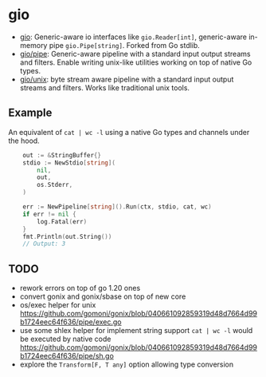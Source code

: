 # gio

 * [gio](.): Generic-aware io interfaces like `gio.Reader[int]`, generic-aware in-memory pipe `gio.Pipe[string]`. Forked from Go stdlib.
 * [gio/pipe](./pipe): Generic-aware pipeline with a standard input output streams and filters. Enable writing unix-like utilities working on top of native Go types.
 * [gio/unix](./unix): byte stream aware pipeline with a standard input output streams and filters. Works like traditional unix tools.

## Example

An equivalent of `cat | wc -l` using a native Go types and channels under the hood.

```go
	out := &StringBuffer{}
	stdio := NewStdio[string](
		nil,
		out,
		os.Stderr,
	)

	err := NewPipeline[string]().Run(ctx, stdio, cat, wc)
	if err != nil {
		log.Fatal(err)
	}
	fmt.Println(out.String())
	// Output: 3
```

## TODO

 * rework errors on top of go 1.20 ones
 * convert gonix and gonix/sbase on top of new core
 * os/exec helper for unix https://github.com/gomoni/gonix/blob/040661092859319d48d7664d99b1724eec64f636/pipe/exec.go
 * use some shlex helper for implement string support `cat | wc -l` would be
   executed by native code https://github.com/gomoni/gonix/blob/040661092859319d48d7664d99b1724eec64f636/pipe/sh.go
 * explore the `Transform[F, T any]` option allowing type conversion
